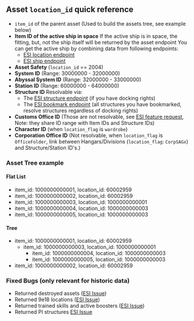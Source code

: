
## Asset `location_id` quick reference

- `item_id` of the parent asset (Used to build the assets tree, see example below)
- **Item ID of the active ship in space**
If the active ship is in space, the fitting, but, not the ship itself will be returned by the asset endpoint
You can get the active ship by combining data from following endpoints:
  - [ESI location endpoint](https://esi.evetech.net/ui/#/Location/get_characters_character_id_location)
  - [ESI ship endpoint](https://esi.evetech.net/ui/#/Location/get_characters_character_id_ship)
- **Asset Safety** (`location_id` == 2004)
- **System ID** (Range: 30000000 - 32000000)
- **Abyssal System ID** (Range: 32000000 - 33000000)
- **Station ID** (Range: 60000000 - 64000000)
- **Structure ID**
Resolvable via:
  - The [ESI structure endpoint](https://esi.evetech.net/ui/#/Universe/get_universe_structures_structure_id) (if you have docking rights)
  - The [ESI bookmark endpoint](https://esi.evetech.net/ui/#/Bookmarks/get_characters_character_id_bookmarks) (all structures you have bookmarked, resolve structures regardless of docking rights)
- **Customs Office ID** (Those are not resolvable, see [ESI feature request](https://github.com/esi/esi-issues/issues/685), Note: they share ID range with Item IDs and Structure IDs)
- **Character ID** (when `location_flag` is `wardrobe`)
- **Corporation Office ID** (Not resolvable, when `location_flag` is `OfficeFolder`, link between Hangars/Divisions (`location_flag`: `CorpSAGx`) and Structure/Station ID's.)

### Asset Tree example

#### Flat List
- item_id: 1000000000001, location_id: 60002959
- item_id: 1000000000002, location_id: 60002959
- item_id: 1000000000003, location_id: 1000000000001
- item_id: 1000000000004, location_id: 1000000000003
- item_id: 1000000000005, location_id: 1000000000003
#### Tree
- item_id: 1000000000001, location_id: 60002959
  - item_id: 1000000000003, location_id: 1000000000001
    - item_id: 1000000000004, location_id: 1000000000003
    - item_id: 1000000000005, location_id: 1000000000003
- item_id: 1000000000002, location_id: 60002959


### Fixed Bugs (only relevant for historic data)
- Returned destroyed assets ([ESI Issue](https://github.com/esi/esi-issues/issues/698))
- Returned 9e18 locations ([ESI Issue](https://github.com/esi/esi-issues/issues/684))
- Returned trained skills and active boosters ([ESI Issue](https://github.com/esi/esi-issues/issues/911))
- Returned  PI structures [ESI Issue](https://github.com/esi/esi-issues/issues/943)
